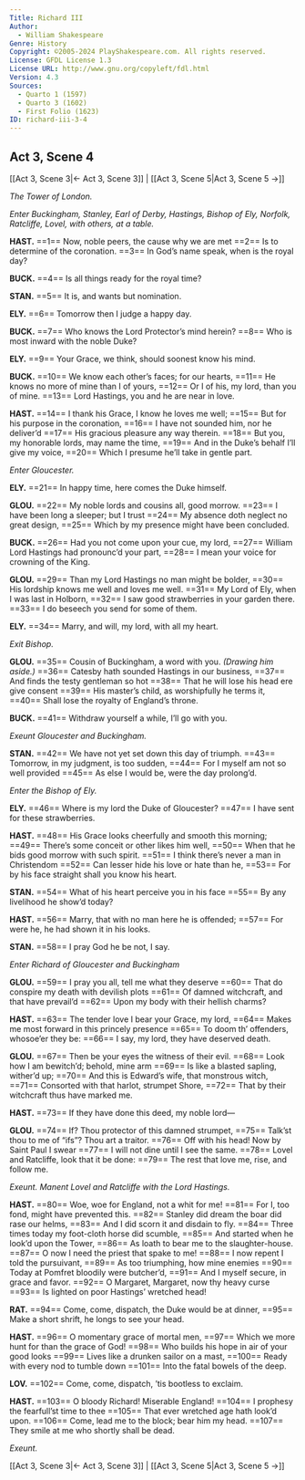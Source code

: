 ```yaml
---
Title: Richard III
Author: 
  - William Shakespeare
Genre: History
Copyright: ©2005-2024 PlayShakespeare.com. All rights reserved.
License: GFDL License 1.3
License URL: http://www.gnu.org/copyleft/fdl.html
Version: 4.3
Sources:
  - Quarto 1 (1597)
  - Quarto 3 (1602)
  - First Folio (1623)
ID: richard-iii-3-4
---
```


## Act 3, Scene 4
[[Act 3, Scene 3|← Act 3, Scene 3]] | [[Act 3, Scene 5|Act 3, Scene 5 →]]

*The Tower of London.*

*Enter Buckingham, Stanley, Earl of Derby, Hastings, Bishop of Ely, Norfolk, Ratcliffe, Lovel, with others, at a table.*

**HAST.**
==1== Now, noble peers, the cause why we are met
==2== Is to determine of the coronation.
==3== In God’s name speak, when is the royal day?

**BUCK.**
==4== Is all things ready for the royal time?

**STAN.**
==5== It is, and wants but nomination.

**ELY.**
==6== Tomorrow then I judge a happy day.

**BUCK.**
==7== Who knows the Lord Protector’s mind herein?
==8== Who is most inward with the noble Duke?

**ELY.**
==9== Your Grace, we think, should soonest know his mind.

**BUCK.**
==10== We know each other’s faces; for our hearts,
==11== He knows no more of mine than I of yours,
==12== Or I of his, my lord, than you of mine.
==13== Lord Hastings, you and he are near in love.

**HAST.**
==14== I thank his Grace, I know he loves me well;
==15== But for his purpose in the coronation,
==16== I have not sounded him, nor he deliver’d
==17== His gracious pleasure any way therein.
==18== But you, my honorable lords, may name the time,
==19== And in the Duke’s behalf I’ll give my voice,
==20== Which I presume he’ll take in gentle part.

*Enter Gloucester.*

**ELY.**
==21== In happy time, here comes the Duke himself.

**GLOU.**
==22== My noble lords and cousins all, good morrow.
==23== I have been long a sleeper; but I trust
==24== My absence doth neglect no great design,
==25== Which by my presence might have been concluded.

**BUCK.**
==26== Had you not come upon your cue, my lord,
==27== William Lord Hastings had pronounc’d your part,
==28== I mean your voice for crowning of the King.

**GLOU.**
==29== Than my Lord Hastings no man might be bolder,
==30== His lordship knows me well and loves me well.
==31== My Lord of Ely, when I was last in Holborn,
==32== I saw good strawberries in your garden there.
==33== I do beseech you send for some of them.

**ELY.**
==34== Marry, and will, my lord, with all my heart.

*Exit Bishop.*

**GLOU.**
==35== Cousin of Buckingham, a word with you.
*(Drawing him aside.)*
==36== Catesby hath sounded Hastings in our business,
==37== And finds the testy gentleman so hot
==38== That he will lose his head ere give consent
==39== His master’s child, as worshipfully he terms it,
==40== Shall lose the royalty of England’s throne.

**BUCK.**
==41== Withdraw yourself a while, I’ll go with you.

*Exeunt Gloucester and Buckingham.*

**STAN.**
==42== We have not yet set down this day of triumph.
==43== Tomorrow, in my judgment, is too sudden,
==44== For I myself am not so well provided
==45== As else I would be, were the day prolong’d.

*Enter the Bishop of Ely.*

**ELY.**
==46== Where is my lord the Duke of Gloucester?
==47== I have sent for these strawberries.

**HAST.**
==48== His Grace looks cheerfully and smooth this morning;
==49== There’s some conceit or other likes him well,
==50== When that he bids good morrow with such spirit.
==51== I think there’s never a man in Christendom
==52== Can lesser hide his love or hate than he,
==53== For by his face straight shall you know his heart.

**STAN.**
==54== What of his heart perceive you in his face
==55== By any livelihood he show’d today?

**HAST.**
==56== Marry, that with no man here he is offended;
==57== For were he, he had shown it in his looks.

**STAN.**
==58== I pray God he be not, I say.

*Enter Richard of Gloucester and Buckingham*

**GLOU.**
==59== I pray you all, tell me what they deserve
==60== That do conspire my death with devilish plots
==61== Of damned witchcraft, and that have prevail’d
==62== Upon my body with their hellish charms?

**HAST.**
==63== The tender love I bear your Grace, my lord,
==64== Makes me most forward in this princely presence
==65== To doom th’ offenders, whosoe’er they be:
==66== I say, my lord, they have deserved death.

**GLOU.**
==67== Then be your eyes the witness of their evil.
==68== Look how I am bewitch’d; behold, mine arm
==69== Is like a blasted sapling, wither’d up;
==70== And this is Edward’s wife, that monstrous witch,
==71== Consorted with that harlot, strumpet Shore,
==72== That by their witchcraft thus have marked me.

**HAST.**
==73== If they have done this deed, my noble lord⁠—

**GLOU.**
==74== If? Thou protector of this damned strumpet,
==75== Talk’st thou to me of “ifs”? Thou art a traitor.
==76== Off with his head! Now by Saint Paul I swear
==77== I will not dine until I see the same.
==78== Lovel and Ratcliffe, look that it be done:
==79== The rest that love me, rise, and follow me.

*Exeunt. Manent Lovel and Ratcliffe with the Lord Hastings.*

**HAST.**
==80== Woe, woe for England, not a whit for me!
==81== For I, too fond, might have prevented this.
==82== Stanley did dream the boar did rase our helms,
==83== And I did scorn it and disdain to fly.
==84== Three times today my foot-cloth horse did scumble,
==85== And started when he look’d upon the Tower,
==86== As loath to bear me to the slaughter-house.
==87== O now I need the priest that spake to me!
==88== I now repent I told the pursuivant,
==89== As too triumphing, how mine enemies
==90== Today at Pomfret bloodily were butcher’d,
==91== And I myself secure, in grace and favor.
==92== O Margaret, Margaret, now thy heavy curse
==93== Is lighted on poor Hastings’ wretched head!

**RAT.**
==94== Come, come, dispatch, the Duke would be at dinner,
==95== Make a short shrift, he longs to see your head.

**HAST.**
==96== O momentary grace of mortal men,
==97== Which we more hunt for than the grace of God!
==98== Who builds his hope in air of your good looks
==99== Lives like a drunken sailor on a mast,
==100== Ready with every nod to tumble down
==101== Into the fatal bowels of the deep.

**LOV.**
==102== Come, come, dispatch, ’tis bootless to exclaim.

**HAST.**
==103== O bloody Richard! Miserable England!
==104== I prophesy the fearfull’st time to thee
==105== That ever wretched age hath look’d upon.
==106== Come, lead me to the block; bear him my head.
==107== They smile at me who shortly shall be dead.

*Exeunt.*

[[Act 3, Scene 3|← Act 3, Scene 3]] | [[Act 3, Scene 5|Act 3, Scene 5 →]]